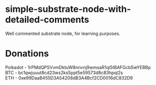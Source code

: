 # simple-substrate-node-with-detailed-comments
Well commented substrate node, for learning purposes.


# Donations
Polkadot - 1rPMdQPSVvmDktuW8nnvnj9wmsaR1qi5tBAFGcb5ieYEBBp <br>
BTC - bc1qwjuuut8cd23ws2ks5ppt5e59573d8c83hpql2s <br>
ETH - 0xe99DaaB455D3A54208dB3A4Bcf2CD0016dC832D9 <br>
